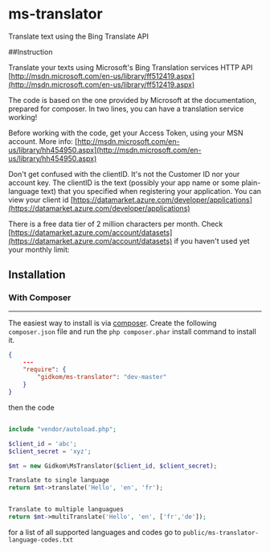 ms-translator
==================

Translate text using the Bing Translate API

##Instruction

Translate your texts using Microsoft's Bing Translation services HTTP API [http://msdn.microsoft.com/en-us/library/ff512419.aspx](http://msdn.microsoft.com/en-us/library/ff512419.aspx)

The code is based on the one provided by Microsoft at the documentation, prepared for composer. In two lines, you can have a translation service working!

Before working with the code, get your Access Token, using your MSN account. More info: [http://msdn.microsoft.com/en-us/library/hh454950.aspx](http://msdn.microsoft.com/en-us/library/hh454950.aspx)

Don't get confused with the clientID. It's not the Customer ID nor your account key. The clientID is the text (possibly your app name or some plain-language text) that you specified when registering your application. You can view your client id [https://datamarket.azure.com/developer/applications](https://datamarket.azure.com/developer/applications)

There is a free data tier of 2 million characters per month. Check [https://datamarket.azure.com/account/datasets](https://datamarket.azure.com/account/datasets) if you haven't used yet your monthly limit: 

## Installation


### With Composer
-------------
The easiest way to install is via [composer](http://getcomposer.org/). Create the following `composer.json` file and run the `php composer.phar` install command to install it.

```json
{
	---
    "require": {
        "gidkom/ms-translator": "dev-master"
    }
}
```

then the code

```php

include "vendor/autoload.php";

$client_id = 'abc';
$client_secret = 'xyz';

$mt = new Gidkom\MsTranslator($client_id, $client_secret);

Translate to single language
return $mt->translate('Hello', 'en', 'fr');


Translate to multiple languagues 
return $mt->multiTranslate('Hello', 'en', ['fr','de']);

```

for a list of all supported languages and codes go to `public/ms-translator-language-codes.txt`